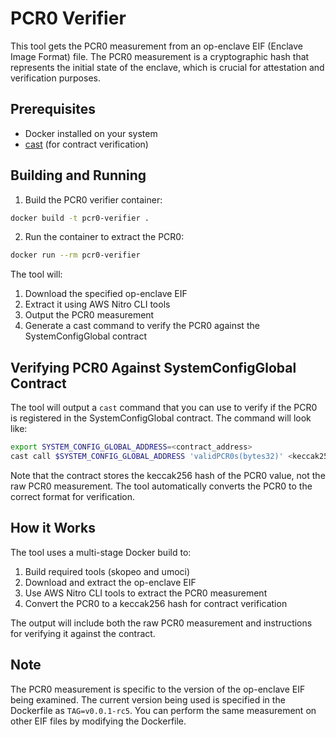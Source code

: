# PCR0 Verifier

This tool gets the PCR0 measurement from an op-enclave EIF (Enclave Image Format) file. The PCR0 measurement is a cryptographic hash that represents the initial state of the enclave, which is crucial for attestation and verification purposes.

## Prerequisites

- Docker installed on your system
- [cast](https://book.getfoundry.sh/cast/) (for contract verification)

## Building and Running

1. Build the PCR0 verifier container:
```bash
docker build -t pcr0-verifier .
```

2. Run the container to extract the PCR0:
```bash
docker run --rm pcr0-verifier
```

The tool will:
1. Download the specified op-enclave EIF
2. Extract it using AWS Nitro CLI tools
3. Output the PCR0 measurement
4. Generate a cast command to verify the PCR0 against the SystemConfigGlobal contract

## Verifying PCR0 Against SystemConfigGlobal Contract

The tool will output a `cast` command that you can use to verify if the PCR0 is registered in the SystemConfigGlobal contract. The command will look like:

```bash
export SYSTEM_CONFIG_GLOBAL_ADDRESS=<contract_address>
cast call $SYSTEM_CONFIG_GLOBAL_ADDRESS 'validPCR0s(bytes32)' <keccak256_hash_of_pcr0>
```

Note that the contract stores the keccak256 hash of the PCR0 value, not the raw PCR0 measurement. The tool automatically converts the PCR0 to the correct format for verification.

## How it Works

The tool uses a multi-stage Docker build to:
1. Build required tools (skopeo and umoci)
2. Download and extract the op-enclave EIF
3. Use AWS Nitro CLI tools to extract the PCR0 measurement
4. Convert the PCR0 to a keccak256 hash for contract verification

The output will include both the raw PCR0 measurement and instructions for verifying it against the contract.

## Note

The PCR0 measurement is specific to the version of the op-enclave EIF being examined. The current version being used is specified in the Dockerfile as `TAG=v0.0.1-rc5`. You can perform the same measurement on other EIF files by modifying the Dockerfile.
